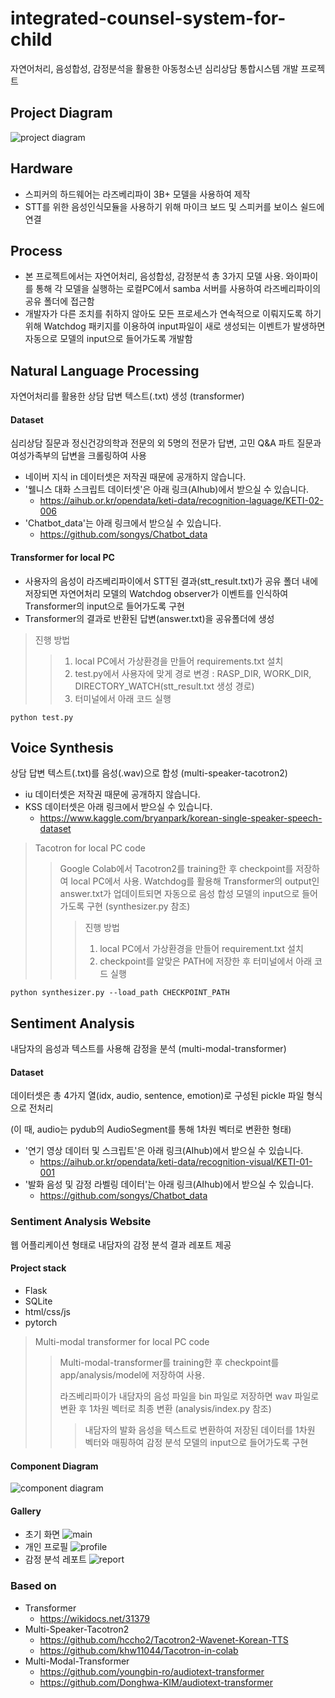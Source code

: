# integrated-counsel-system-for-child
자연어처리, 음성합성, 감정분석을 활용한 아동청소년 심리상담 통합시스템 개발 프로젝트

## Project Diagram

![project diagram](https://user-images.githubusercontent.com/58056141/124941849-15065080-e046-11eb-88a2-ac56a929c277.JPG)

## Hardware
- 스피커의 하드웨어는 라즈베리파이 3B+ 모델을 사용하여 제작
- STT를 위한 음성인식모듈을 사용하기 위해 마이크 보드 및 스피커를 보이스 쉴드에 연결

## Process
* 본 프로젝트에서는 자연어처리, 음성합성, 감정분석 총 3가지 모델 사용. 와이파이를 통해 각 모델을 실행하는 로컬PC에서 samba 서버를 사용하여 라즈베리파이의 공유 폴더에 접근함
* 개발자가 다른 조치를 취하지 않아도 모든 프로세스가 연속적으로 이뤄지도록 하기 위해 Watchdog 패키지를 이용하여 input파일이 새로 생성되는 이벤트가 발생하면 자동으로 모델의 input으로 들어가도록 개발함

## Natural Language Processing
자연어처리를 활용한 상담 답변 텍스트(.txt) 생성 (transformer)
#### Dataset
심리상담 질문과 정신건강의학과 전문의 외 5명의 전문가 답변, 고민 Q&A 파트 질문과 여성가족부의 답변을 크롤링하여 사용
* 네이버 지식 in 데이터셋은 저작권 때문에 공개하지 않습니다.
* '웰니스 대화 스크립트 데이터셋'은 아래 링크(AIhub)에서 받으실 수 있습니다. 
   * https://aihub.or.kr/opendata/keti-data/recognition-laguage/KETI-02-006
* 'Chatbot_data'는 아래 링크에서 받으실 수 있습니다.
   * https://github.com/songys/Chatbot_data
#### Transformer for local PC
* 사용자의 음성이 라즈베리파이에서 STT된 결과(stt_result.txt)가 공유 폴더 내에 저장되면 자연어처리 모델의 Watchdog observer가 이벤트를 인식하여 Transformer의 input으로 들어가도록 구현
* Transformer의 결과로 반환된 답변(answer.txt)을 공유폴더에 생성
> 진행 방법
> > 1. local PC에서 가상환경을 만들어 requirements.txt 설치
> > 2. test.py에서 사용자에 맞게 경로 변경 : 
         RASP_DIR, WORK_DIR, DIRECTORY_WATCH(stt_result.txt 생성 경로) 
> > 3. 터미널에서 아래 코드 실행
~~~
python test.py
~~~

## Voice Synthesis
상담 답변 텍스트(.txt)를 음성(.wav)으로 합성 (multi-speaker-tacotron2)
* iu 데이터셋은 저작권 때문에 공개하지 않습니다.
* KSS 데이터셋은 아래 링크에서 받으실 수 있습니다.
    * https://www.kaggle.com/bryanpark/korean-single-speaker-speech-dataset 
> Tacotron for local PC code
> > Google Colab에서 Tacotron2를 training한 후 checkpoint를 저장하여 local PC에서 사용.
> > Watchdog를 활용해 Transformer의 output인 answer.txt가 업데이트되면 자동으로 음성 합성 모델의 input으로 들어가도록 구현 (synthesizer.py 참조)
> > > 진행 방법
> > > 1. local PC에서 가상환경을 만들어 requirement.txt 설치
> > > 2. checkpoint를 알맞은 PATH에 저장한 후 터미널에서 아래 코드 실행
~~~
python synthesizer.py --load_path CHECKPOINT_PATH
~~~

## Sentiment Analysis
내담자의 음성과 텍스트를 사용해 감정을 분석 (multi-modal-transformer)
#### Dataset
데이터셋은 총 4가지 열(idx, audio, sentence, emotion)로 구성된 pickle 파일 형식으로 전처리

(이 때, audio는 pydub의 AudioSegment를 통해 1차원 벡터로 변환한 형태)
* '연기 영상 데이터 및 스크립트'은 아래 링크(AIhub)에서 받으실 수 있습니다. 
   * https://aihub.or.kr/opendata/keti-data/recognition-visual/KETI-01-001
* '발화 음성 및 감정 라벨링 데이터'는 아래 링크(AIhub)에서 받으실 수 있습니다. 
   * https://github.com/songys/Chatbot_data

### Sentiment Analysis Website
웹 어플리케이션 형태로 내담자의 감정 분석 결과 레포트 제공
#### Project stack
* Flask
* SQLite
* html/css/js
* pytorch
> Multi-modal transformer for local PC code
> > Multi-modal-transformer를 training한 후 checkpoint를 app/analysis/model에 저장하여 사용.
> > 
> > 라즈베리파이가 내담자의 음성 파일을 bin 파일로 저장하면 wav 파일로 변환 후 1차원 벡터로 최종 변환 (analysis/index.py 참조)
> > > 내담자의 발화 음성을 텍스트로 변환하여 저장된 데이터를 1차원 벡터와 매핑하여 감정 분석 모델의 input으로 들어가도록 구현
#### Component Diagram

![component diagram](https://user-images.githubusercontent.com/58056141/124938738-8264b200-e043-11eb-891b-853ea74477d7.JPG)

#### Gallery
* 초기 화면
   ![main](https://user-images.githubusercontent.com/58056141/124940758-3581db00-e045-11eb-9035-a5ed0c5c13c3.JPG)
* 개인 프로필
   ![profile](https://user-images.githubusercontent.com/58056141/124940795-3e72ac80-e045-11eb-91a6-8d1e70abfdd6.JPG)
* 감정 분석 레포트
   ![report](https://user-images.githubusercontent.com/58056141/124940831-46cae780-e045-11eb-9ead-2ce4c54595c9.JPG)

### Based on
* Transformer
    * https://wikidocs.net/31379
* Multi-Speaker-Tacotron2
    * https://github.com/hccho2/Tacotron2-Wavenet-Korean-TTS
    * https://github.com/khw11044/Tacotron-in-colab
* Multi-Modal-Transformer
    * https://github.com/youngbin-ro/audiotext-transformer
    * https://github.com/Donghwa-KIM/audiotext-transformer
